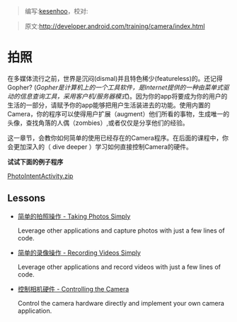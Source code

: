 > 编写:[kesenhoo](https://github.com/kesenhoo)，校对:

> 原文:<http://developer.android.com/training/camera/index.html>

# 拍照

在多媒体流行之前，世界是沉闷(dismal)并且特色稀少(featureless)的。还记得Gopher? (*Gopher是计算机上的一个工具软件，是Internet提供的一种由菜单式驱动的信息查询工具，采用客户机/服务器模式*)。因为你的app将要成为你的用户的生活的一部分，请赋予你的app能够把用户生活装进去的功能。使用内置的Camera，你的程序可以使得用户扩展（augment）他们所看的事物，生成唯一的头像，查找角落的人偶（zombies）,或者仅仅是分享他们的经验。

这一章节，会教你如何简单的使用已经存在的Camera程序。在后面的课程中，你会更加深入的（ dive deeper ）学习如何直接控制Camera的硬件。

**试试下面的例子程序**

[PhotoIntentActivity.zip](http://developer.android.com/shareables/training/PhotoIntentActivity.zip)

## Lessons

* [简单的拍照操作 - Taking Photos Simply](photobasics.html)

  Leverage other applications and capture photos with just a few lines of code.


* [简单的录像操作 - Recording Videos Simply](videobasics.html)

  Leverage other applications and record videos with just a few lines of code.


* [控制相机硬件 - Controlling the Camera](cameradirect.html)

  Control the camera hardware directly and implement your own camera application.
